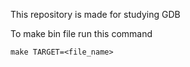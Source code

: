 This repository is made for studying GDB

To make bin file run this command
```
make TARGET=<file_name>
```